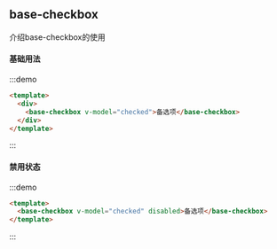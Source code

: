 <!--
注意：具有交互功能的说明文档，需要有<script></script>标签，在标签元素中定义需要导出的vue实例。
在:::demo ::: 代码块中定义的模版<template></template>会作为导出的vue实例的模版，但是在代码块中的<script></script>中的内容仅作为展示，需注意。
-->
<script>
export default {
  data () {
    return {
      checked: true
    }
  }
}
</script>
## base-checkbox
介绍base-checkbox的使用
#### 基础用法
:::demo
``` html
<template>
  <div>
    <base-checkbox v-model="checked">备选项</base-checkbox>
  </div>
</template>
```
:::

#### 禁用状态
:::demo
``` html
<template>
  <base-checkbox v-model="checked" disabled>备选项</base-checkbox>
</template>
```
:::
